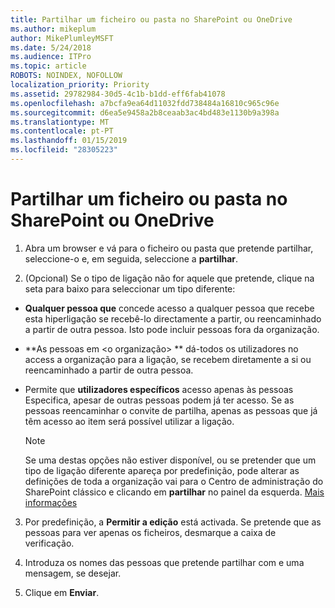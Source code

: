 ```yaml
---
title: Partilhar um ficheiro ou pasta no SharePoint ou OneDrive
ms.author: mikeplum
author: MikePlumleyMSFT
ms.date: 5/24/2018
ms.audience: ITPro
ms.topic: article
ROBOTS: NOINDEX, NOFOLLOW
localization_priority: Priority
ms.assetid: 29782984-30d5-4c1b-b1dd-eff6fab41078
ms.openlocfilehash: a7bcfa9ea64d11032fdd738484a16810c965c96e
ms.sourcegitcommit: d6ea5e9458a2b8ceaab3ac4bd483e1130b9a398a
ms.translationtype: MT
ms.contentlocale: pt-PT
ms.lasthandoff: 01/15/2019
ms.locfileid: "28305223"
---
```

# <a name="share-a-file-or-folder-in-sharepoint-or-onedrive"></a>Partilhar um ficheiro ou pasta no SharePoint ou OneDrive

1. Abra um browser e vá para o ficheiro ou pasta que pretende partilhar, seleccione-o e, em seguida, seleccione a **partilhar**. 
    
2. (Opcional) Se o tipo de ligação não for aquele que pretende, clique na seta para baixo para seleccionar um tipo diferente:
    
  - **Qualquer pessoa que** concede acesso a qualquer pessoa que recebe esta hiperligação se recebê-lo directamente a partir, ou reencaminhado a partir de outra pessoa. Isto pode incluir pessoas fora da organização. 
    
  - **As pessoas em \<o organização\> ** dá-todos os utilizadores no access a organização para a ligação, se recebem diretamente a si ou reencaminhado a partir de outra pessoa. 
    
  - Permite que **utilizadores específicos** acesso apenas às pessoas Especifica, apesar de outras pessoas podem já ter acesso. Se as pessoas reencaminhar o convite de partilha, apenas as pessoas que já têm acesso ao item será possível utilizar a ligação. 
    
    > [!NOTE]
    > Se uma destas opções não estiver disponível, ou se pretender que um tipo de ligação diferente apareça por predefinição, pode alterar as definições de toda a organização vai para o Centro de administração do SharePoint clássico e clicando em **partilhar** no painel da esquerda. [Mais informações](https://go.microsoft.com/fwlink/?linkid=866426)
  
3. Por predefinição, a **Permitir a edição** está activada. Se pretende que as pessoas para ver apenas os ficheiros, desmarque a caixa de verificação. 
    
4. Introduza os nomes das pessoas que pretende partilhar com e uma mensagem, se desejar.
    
5. Clique em **Enviar**. 
    

